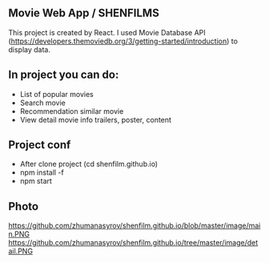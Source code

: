 
## Movie Web App / SHENFILMS

This project is created by React. I used Movie Database API (https://developers.themoviedb.org/3/getting-started/introduction) to display data.

## In project you can do:
  - List of popular movies 
  - Search movie 
  - Recommendation similar movie
  - View detail movie info trailers, poster, content
  
## Project conf
   - After clone project (cd shenfilm.github.io)
   - npm install -f
   - npm start 
   
   
## Photo
https://github.com/zhumanasyrov/shenfilm.github.io/blob/master/image/main.PNG
https://github.com/zhumanasyrov/shenfilm.github.io/tree/master/image/detail.PNG
